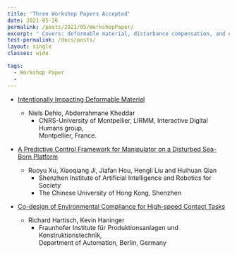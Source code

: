 ```yaml
---
title: 'Three Workshop Papers Accepted'
date: 2021-05-26
permalink: /posts/2021/05/WorkshopPaper/
excerpt: " Covers: deformable material, disturbance compensation, and environmental compliance"
test-permalink: /docs/posts/
layout: single 
classes: wide

tags:
  - Workshop Paper
  -  
---
```

* [Intentionally Impacting Deformable Material]()
     *  Niels Dehio, Abderrahmane Kheddar 
         * CNRS-University of Montpellier, LIRMM, Interactive Digital Humans group, <br/> Montpellier, France.




 * [A Predictive Control Framework for Manipulator on a Disturbed Sea-Born Platform](/docs/assets/WorkshopPapers/PaperOne.pdf)
     *  Ruoyu Xu, Xiaoqiang Ji, Jiafan Hou, Hengli Liu and Huihuan Qian
         * Shenzhen Institute of Artificial Intelligence and Robotics for Society
         * The Chinese University of Hong Kong, Shenzhen

 * [Co-design of Environmental Compliance for High-speed Contact Tasks](/docs/assets/WorkshopPapers/PaperTwo.pdf)
     *  Richard Hartisch, Kevin Haninger 
         * Fraunhofer Institute für Produktionsanlagen und Konstruktionstechnik, <br/>
           Department of Automation, Berlin, Germany


